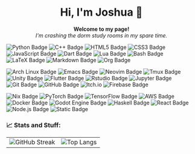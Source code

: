 <h1 align="center">Hi, I'm Joshua 👋</h1>
<p align="center">
  <b>Welcome to my page!</b><br>
  <i>I'm crashing the dorm study rooms in my spare time.</i>
</p>

![Python Badge](https://img.shields.io/badge/Python-3776AB?logo=python&logoColor=fff&style=flat-square)
![C++ Badge](https://img.shields.io/badge/C%2B%2B-00599C?logo=cplusplus&logoColor=fff&style=flat-square)
![HTML5 Badge](https://img.shields.io/badge/HTML5-E34F26?logo=html5&logoColor=fff&style=flat-square)
![CSS3 Badge](https://img.shields.io/badge/CSS3-1572B6?logo=css3&logoColor=fff&style=flat-square)
![JavaScript Badge](https://img.shields.io/badge/JavaScript-F7DF1E?logo=javascript&logoColor=000&style=flat-square)
![Dart Badge](https://img.shields.io/badge/Dart-0175C2?logo=dart&logoColor=fff&style=flat-square)
![Lua Badge](https://img.shields.io/badge/Lua-2C2D72?logo=lua&logoColor=fff&style=flat-square)
![Bash Badge](https://img.shields.io/badge/Bash%20Script-4EAA25?logo=gnubash&logoColor=fff&style=flat-square)
![LaTeX Badge](https://img.shields.io/badge/LaTeX-008080?logo=latex&logoColor=fff&style=flat-square)
![Markdown Badge](https://img.shields.io/badge/Markdown-000?logo=markdown&logoColor=fff&style=flat-square)
![Org Badge](https://img.shields.io/badge/Org%20Mode-red?style=flat-square&logo=org&logoColor=fff&color=%2377AA99)

![Arch Linux Badge](https://img.shields.io/badge/Arch%20Linux-1793D1?logo=archlinux&logoColor=fff&style=flat-square)
![Emacs Badge](https://img.shields.io/badge/Emacs-7F5AB6?style=flat-square&logo=gnu%20emacs&logoColor=fff)
![Neovim Badge](https://img.shields.io/badge/Neovim-57A143?logo=neovim&logoColor=fff&style=flat-square)
![Tmux Badge](https://img.shields.io/badge/TMUX-white?style=flat-square&logo=tmux)
![Unity Badge](https://img.shields.io/badge/Unity-FFF?logo=unity&logoColor=000&style=flat-square)
![Flutter Badge](https://img.shields.io/badge/Flutter-02569B?logo=flutter&logoColor=fff&style=flat-square)
![Rstudio Badge](https://img.shields.io/badge/RStudio-red?style=flat-square&logo=r&logoColor=fff&color=276DC3)
![Jupyter Badge](https://img.shields.io/badge/Jupyter-F37626?logo=jupyter&logoColor=fff&style=flat-square)
![Git Badge](https://img.shields.io/badge/Git-F05032?logo=git&logoColor=fff&style=flat-square)
![GitHub Badge](https://img.shields.io/badge/GitHub-181717?logo=github&logoColor=fff&style=flat-square)
![Itch.io](https://img.shields.io/badge/Itch.io-FA5C5C?style=flat-square&logo=itchdotio&logoColor=white)
![Firebase Badge](https://img.shields.io/badge/Firebase-FFCA28?logo=firebase&logoColor=000&style=flat-square)

![Nix Badge](https://img.shields.io/badge/NixOS-red?style=flat-square&logo=nixos&logoColor=fff&color=%235277C3)
![PyTorch Badge](https://img.shields.io/badge/PyTorch-EE4C2C?logo=pytorch&logoColor=fff&style=flat-square)
![TensorFlow Badge](https://img.shields.io/badge/TensorFlow-FF6F00?logo=tensorflow&logoColor=fff&style=flat-square)
![AWS Badge](https://img.shields.io/badge/Amazon%20AWS-232F3E?style=flat-square&logo=amazon%20web%20services&logoColor=fff)
![Docker Badge](https://img.shields.io/badge/Docker-2496ED?logo=docker&logoColor=fff&style=flat-square)
![Godot Engine Badge](https://img.shields.io/badge/Godot%20Engine-478CBF?logo=godotengine&logoColor=fff&style=flat-square)
![Haskell Badge](https://img.shields.io/badge/Haskell-5D4F85?logo=haskell&logoColor=fff&style=flat-square)
![React Badge](https://img.shields.io/badge/React-61DAFB?logo=react&logoColor=000&style=flat-square)
![Node.js Badge](https://img.shields.io/badge/Node.js-393?logo=nodedotjs&logoColor=fff&style=flat-square)
![Static Badge](https://img.shields.io/badge/Three.js-red?style=flat-square&logo=three.js&logoColor=fff&color=%23000000)

### 📈 Stats and Stuff:
<table>
  <tr>
    <td><img src="https://github-readme-streak-stats.herokuapp.com?user=JoshuaMarkle&hide_border=true&border_radius=20&card_width=500" alt="GitHub Streak"></td>
    <td><img src="https://github-readme-stats.vercel.app/api/top-langs/?username=JoshuaMarkle&layout=donut&hide_border=true&title_color=FB8C00" alt="Top Langs"></td>
  </tr>
</table>
